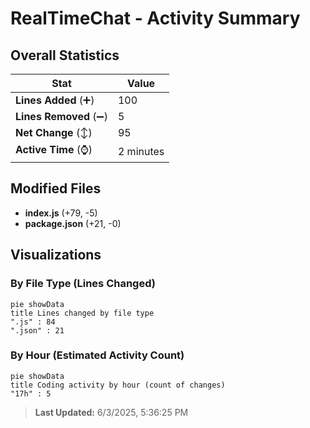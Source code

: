 # RealTimeChat - Activity Summary 

## Overall Statistics

| Stat                   | Value                                                             |
| ---------------------- | ----------------------------------------------------------------- |
| **Lines Added** (➕)   | 100                                          |
| **Lines Removed** (➖) | 5                                        |
| **Net Change** (↕)    | 95                |
| **Active Time** (⌚)   | 2 minutes |


## Modified Files
- **index.js** (+79, -5)
- **package.json** (+21, -0)

## Visualizations

### By File Type (Lines Changed)

```mermaid
pie showData
title Lines changed by file type
".js" : 84
".json" : 21
```

### By Hour (Estimated Activity Count)

```mermaid
pie showData
title Coding activity by hour (count of changes)
"17h" : 5
```


> **Last Updated:** 6/3/2025, 5:36:25 PM